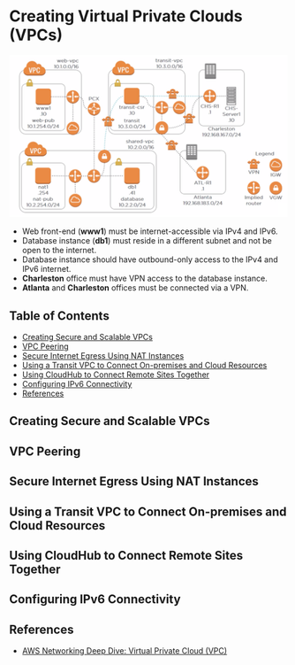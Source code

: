 # Creating Virtual Private Clouds (VPCs)

<div align="center"><img src="assets/scenario.png" width="900"></div>

- Web front-end (**www1**) must be internet-accessible via IPv4 and IPv6.
- Database instance (**db1**) must reside in a different subnet and not be open to the internet.
- Database instance should have outbound-only access to the IPv4 and IPv6 internet.
- **Charleston** office must have VPN access to the database instance.
- **Atlanta** and **Charleston** offices must be connected via a VPN.


## Table of Contents
<!-- START doctoc generated TOC please keep comment here to allow auto update -->
<!-- DON'T EDIT THIS SECTION, INSTEAD RE-RUN doctoc TO UPDATE -->


- [Creating Secure and Scalable VPCs](#creating-secure-and-scalable-vpcs)
- [VPC Peering](#vpc-peering)
- [Secure Internet Egress Using NAT Instances](#secure-internet-egress-using-nat-instances)
- [Using a Transit VPC to Connect On-premises and Cloud Resources](#using-a-transit-vpc-to-connect-on-premises-and-cloud-resources)
- [Using CloudHub to Connect Remote Sites Together](#using-cloudhub-to-connect-remote-sites-together)
- [Configuring IPv6 Connectivity](#configuring-ipv6-connectivity)
- [References](#references)

<!-- END doctoc generated TOC please keep comment here to allow auto update -->


## Creating Secure and Scalable VPCs


## VPC Peering


## Secure Internet Egress Using NAT Instances


## Using a Transit VPC to Connect On-premises and Cloud Resources


## Using CloudHub to Connect Remote Sites Together


## Configuring IPv6 Connectivity


## References

- [AWS Networking Deep Dive: Virtual Private Cloud (VPC)](https://app.pluralsight.com/library/courses/aws-networking-deep-dive-vpc/table-of-contents)
